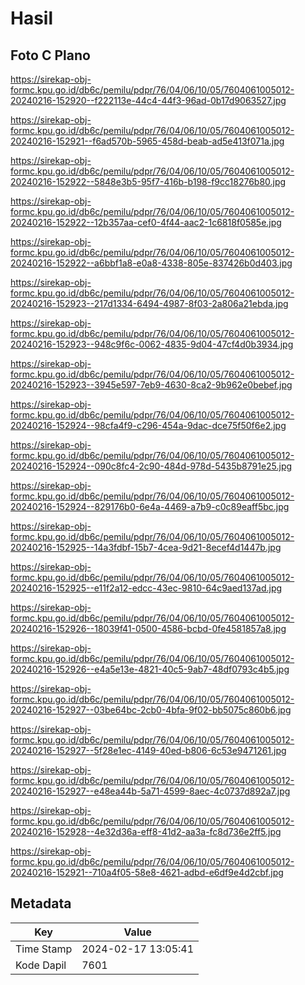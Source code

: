 # Hasil

## Foto C Plano

https://sirekap-obj-formc.kpu.go.id/db6c/pemilu/pdpr/76/04/06/10/05/7604061005012-20240216-152920--f222113e-44c4-44f3-96ad-0b17d9063527.jpg

https://sirekap-obj-formc.kpu.go.id/db6c/pemilu/pdpr/76/04/06/10/05/7604061005012-20240216-152921--f6ad570b-5965-458d-beab-ad5e413f071a.jpg

https://sirekap-obj-formc.kpu.go.id/db6c/pemilu/pdpr/76/04/06/10/05/7604061005012-20240216-152922--5848e3b5-95f7-416b-b198-f9cc18276b80.jpg

https://sirekap-obj-formc.kpu.go.id/db6c/pemilu/pdpr/76/04/06/10/05/7604061005012-20240216-152922--12b357aa-cef0-4f44-aac2-1c6818f0585e.jpg

https://sirekap-obj-formc.kpu.go.id/db6c/pemilu/pdpr/76/04/06/10/05/7604061005012-20240216-152922--a6bbf1a8-e0a8-4338-805e-837426b0d403.jpg

https://sirekap-obj-formc.kpu.go.id/db6c/pemilu/pdpr/76/04/06/10/05/7604061005012-20240216-152923--217d1334-6494-4987-8f03-2a806a21ebda.jpg

https://sirekap-obj-formc.kpu.go.id/db6c/pemilu/pdpr/76/04/06/10/05/7604061005012-20240216-152923--948c9f6c-0062-4835-9d04-47cf4d0b3934.jpg

https://sirekap-obj-formc.kpu.go.id/db6c/pemilu/pdpr/76/04/06/10/05/7604061005012-20240216-152923--3945e597-7eb9-4630-8ca2-9b962e0bebef.jpg

https://sirekap-obj-formc.kpu.go.id/db6c/pemilu/pdpr/76/04/06/10/05/7604061005012-20240216-152924--98cfa4f9-c296-454a-9dac-dce75f50f6e2.jpg

https://sirekap-obj-formc.kpu.go.id/db6c/pemilu/pdpr/76/04/06/10/05/7604061005012-20240216-152924--090c8fc4-2c90-484d-978d-5435b8791e25.jpg

https://sirekap-obj-formc.kpu.go.id/db6c/pemilu/pdpr/76/04/06/10/05/7604061005012-20240216-152924--829176b0-6e4a-4469-a7b9-c0c89eaff5bc.jpg

https://sirekap-obj-formc.kpu.go.id/db6c/pemilu/pdpr/76/04/06/10/05/7604061005012-20240216-152925--14a3fdbf-15b7-4cea-9d21-8ecef4d1447b.jpg

https://sirekap-obj-formc.kpu.go.id/db6c/pemilu/pdpr/76/04/06/10/05/7604061005012-20240216-152925--e11f2a12-edcc-43ec-9810-64c9aed137ad.jpg

https://sirekap-obj-formc.kpu.go.id/db6c/pemilu/pdpr/76/04/06/10/05/7604061005012-20240216-152926--18039f41-0500-4586-bcbd-0fe4581857a8.jpg

https://sirekap-obj-formc.kpu.go.id/db6c/pemilu/pdpr/76/04/06/10/05/7604061005012-20240216-152926--e4a5e13e-4821-40c5-9ab7-48df0793c4b5.jpg

https://sirekap-obj-formc.kpu.go.id/db6c/pemilu/pdpr/76/04/06/10/05/7604061005012-20240216-152927--03be64bc-2cb0-4bfa-9f02-bb5075c860b6.jpg

https://sirekap-obj-formc.kpu.go.id/db6c/pemilu/pdpr/76/04/06/10/05/7604061005012-20240216-152927--5f28e1ec-4149-40ed-b806-6c53e9471261.jpg

https://sirekap-obj-formc.kpu.go.id/db6c/pemilu/pdpr/76/04/06/10/05/7604061005012-20240216-152927--e48ea44b-5a71-4599-8aec-4c0737d892a7.jpg

https://sirekap-obj-formc.kpu.go.id/db6c/pemilu/pdpr/76/04/06/10/05/7604061005012-20240216-152928--4e32d36a-eff8-41d2-aa3a-fc8d736e2ff5.jpg

https://sirekap-obj-formc.kpu.go.id/db6c/pemilu/pdpr/76/04/06/10/05/7604061005012-20240216-152921--710a4f05-58e8-4621-adbd-e6df9e4d2cbf.jpg


## Metadata

| Key        | Value               |
| ---------- | ------------------- |
| Time Stamp | 2024-02-17 13:05:41 |
| Kode Dapil | 7601                |



